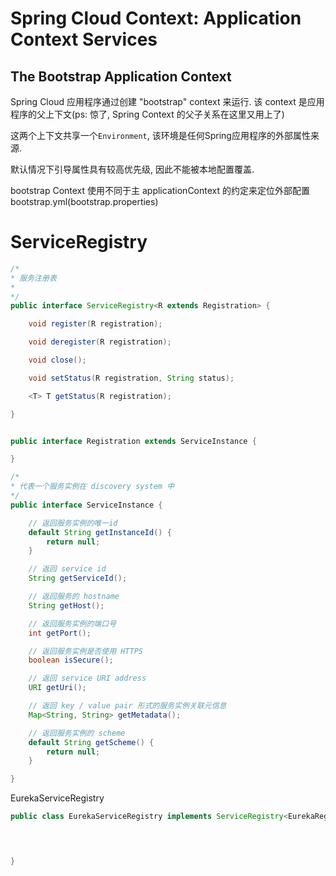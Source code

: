 # Spring Cloud Context: Application Context Services


## The Bootstrap Application Context

Spring Cloud 应用程序通过创建 "bootstrap" context 来运行.
该 context 是应用程序的父上下文(ps: 惊了, Spring Context 的父子关系在这里又用上了)

这两个上下文共享一个`Environment`, 该环境是任何Spring应用程序的外部属性来源.

默认情况下引导属性具有较高优先级, 因此不能被本地配置覆盖.

bootstrap Context 使用不同于主 applicationContext 的约定来定位外部配置
bootstrap.yml(bootstrap.properties)

# ServiceRegistry


```java
/*
* 服务注册表
*
*/
public interface ServiceRegistry<R extends Registration> {

    void register(R registration);

    void deregister(R registration);

    void close();

    void setStatus(R registration, String status);

    <T> T getStatus(R registration);

}


public interface Registration extends ServiceInstance {

}

/*
* 代表一个服务实例在 discovery system 中
*/
public interface ServiceInstance {

    // 返回服务实例的唯一id
    default String getInstanceId() {
        return null;
    }

    // 返回 service id
    String getServiceId();

    // 返回服务的 hostname
    String getHost();

    // 返回服务实例的端口号
    int getPort();

    // 返回服务实例是否使用 HTTPS
    boolean isSecure();

    // 返回 service URI address
    URI getUri();

    // 返回 key / value pair 形式的服务实例关联元信息
    Map<String, String> getMetadata();

    // 返回服务实例的 scheme
    default String getScheme() {
        return null;
    }

}
```


EurekaServiceRegistry 

```java
public class EurekaServiceRegistry implements ServiceRegistry<EurekaRegistration> {


    

}
```
